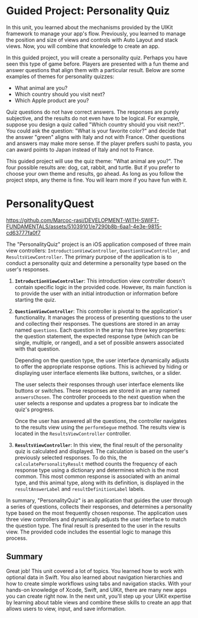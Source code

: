 # Guided Project: Personality Quiz

In this unit, you learned about the mechanisms provided by the UIKit framework to manage your app's flow. Previously, you learned to manage the position and size of views and controls with Auto Layout and stack views. Now, you will combine that knowledge to create an app.

In this guided project, you will create a personality quiz. Perhaps you have seen this type of game before. Players are presented with a fun theme and answer questions that align them with a particular result. Below are some examples of themes for personality quizzes:
- What animal are you?
- Which country should you visit next?
- Which Apple product are you?

Quiz questions do not have correct answers. The responses are purely subjective, and the results do not even have to be logical. For example, suppose you design a quiz called "Which country should you visit next?". You could ask the question: "What is your favorite color?" and decide that the answer "green" aligns with Italy and not with France. Other questions and answers may make more sense. If the player prefers sushi to pasta, you can award points to Japan instead of Italy and not to France.

This guided project will use the quiz theme: "What animal are you?". The four possible results are: dog, cat, rabbit, and turtle. But if you prefer to choose your own theme and results, go ahead. As long as you follow the project steps, any theme is fine. You will learn more if you have fun with it.

# PersonalityQuest

https://github.com/Marcoc-rasi/DEVELOPMENT-WITH-SWIFT-FUNDAMENTALS/assets/51039101/e7290b8b-6aa1-4e3e-9815-cd63777fa0f7

The "PersonalityQuiz" project is an iOS application composed of three main view controllers: `IntroductionViewController`, `QuestionViewController`, and `ResultsViewController`. The primary purpose of the application is to conduct a personality quiz and determine a personality type based on the user's responses.

1. **`IntroductionViewController`**: This introduction view controller doesn't contain specific logic in the provided code. However, its main function is to provide the user with an initial introduction or information before starting the quiz.

2. **`QuestionViewController`**: This controller is pivotal to the application's functionality. It manages the process of presenting questions to the user and collecting their responses. The questions are stored in an array named `questions`. Each question in the array has three key properties: the question statement, the expected response type (which can be single, multiple, or ranged), and a set of possible answers associated with that question.

   Depending on the question type, the user interface dynamically adjusts to offer the appropriate response options. This is achieved by hiding or displaying user interface elements like buttons, switches, or a slider.

   The user selects their responses through user interface elements like buttons or switches. These responses are stored in an array named `answersChosen`. The controller proceeds to the next question when the user selects a response and updates a progress bar to indicate the quiz's progress.

   Once the user has answered all the questions, the controller navigates to the results view using the `performSegue` method. The results view is located in the `ResultsViewController` controller.

3. **`ResultsViewController`**: In this view, the final result of the personality quiz is calculated and displayed. The calculation is based on the user's previously selected responses. To do this, the `calculatePersonalityResult` method counts the frequency of each response type using a dictionary and determines which is the most common. This most common response is associated with an animal type, and this animal type, along with its definition, is displayed in the `resultAnswerLabel` and `resultDefinitionLabel` labels.

In summary, "PersonalityQuiz" is an application that guides the user through a series of questions, collects their responses, and determines a personality type based on the most frequently chosen response. The application uses three view controllers and dynamically adjusts the user interface to match the question type. The final result is presented to the user in the results view. The provided code includes the essential logic to manage this process.

## Summary

Great job! This unit covered a lot of topics.
You learned how to work with optional data in Swift. You also learned about navigation hierarchies and how to create simple workflows using tabs and navigation stacks.
With your hands-on knowledge of Xcode, Swift, and UIKit, there are many new apps you can create right now. In the next unit, you'll step up your UIKit expertise by learning about table views and combine these skills to create an app that allows users to view, input, and save information.
